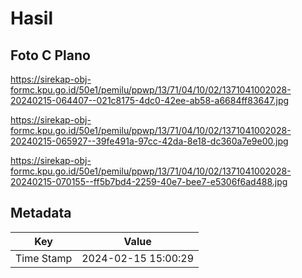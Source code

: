 # Hasil

## Foto C Plano

https://sirekap-obj-formc.kpu.go.id/50e1/pemilu/ppwp/13/71/04/10/02/1371041002028-20240215-064407--021c8175-4dc0-42ee-ab58-a6684ff83647.jpg

https://sirekap-obj-formc.kpu.go.id/50e1/pemilu/ppwp/13/71/04/10/02/1371041002028-20240215-065927--39fe491a-97cc-42da-8e18-dc360a7e9e00.jpg

https://sirekap-obj-formc.kpu.go.id/50e1/pemilu/ppwp/13/71/04/10/02/1371041002028-20240215-070155--ff5b7bd4-2259-40e7-bee7-e5306f6ad488.jpg


## Metadata

| Key        | Value               |
| ---------- | ------------------- |
| Time Stamp | 2024-02-15 15:00:29 |



